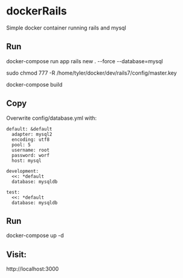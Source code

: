 # dockerRails
Simple docker container running rails and mysql

## Run
docker-compose run app rails new . --force --database=mysql

sudo chmod 777 -R /home/tyler/docker/dev/rails7/config/master.key

docker-compose build

## Copy
Overwrite config/database.yml with:
```
default: &default
  adapter: mysql2
  encoding: utf8
  pool: 5
  username: root
  password: worf
  host: mysql

development:
  <<: *default
  database: mysqldb

test:
  <<: *default
  database: mysqldb
```

## Run
docker-compose up -d


## Visit:
http://localhost:3000
